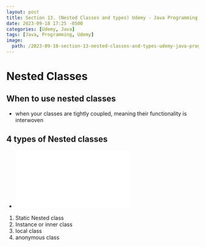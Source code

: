 ```yaml
---
layout: post
title: Section 13. (Nested Classes and types) Udemy - Java Programming Masterclass
date: 2023-09-18 17:25 -0500
categories: [Udemy, Java]
tags: [Java, Programming, Udemy] 
image: 
  path: /2023-09-18-section-13-nested-classes-and-types-udemy-java-programming-masterclass/profile.png
---
```


# Nested Classes

## When to use nested classes
  - when your classes are tightly coupled, meaning their functionality is interwoven

## 4 types of Nested classes
  - ![](/2023-09-18-section-13-nested-classes-and-types-udemy-java-programming-masterclass.md)

  1. Static Nested class
  2. Instance or inner class
  3. local class
  4. anonymous class
